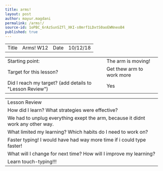 ```yaml
---
title: arms!
layout: post
author: mayur.magdani
permalink: /arms!/
source-id: 1oPBC_6rAzSunSZfl_XKI-s0mrf1LDxtS0aoEWNneoB4
published: true
---
```

<table>
  <tr>
    <td>Title</td>
    <td>Arms! W12</td>
    <td>Date</td>
    <td>10/12/18</td>
  </tr>
</table>


<table>
  <tr>
    <td>Starting point:</td>
    <td>The arm is moving!</td>
  </tr>
  <tr>
    <td>Target for this lesson?</td>
    <td>Get thew arm to work more</td>
  </tr>
  <tr>
    <td>Did I reach my target? 
(add details to "Lesson Review")</td>
    <td> Yes </td>
  </tr>
</table>


<table>
  <tr>
    <td>Lesson Review</td>
  </tr>
  <tr>
    <td>How did I learn? What strategies were effective? </td>
  </tr>
  <tr>
    <td>We had to unplug everything exept the arm, because it didnt work any other way.</td>
  </tr>
  <tr>
    <td>What limited my learning? Which habits do I need to work on? </td>
  </tr>
  <tr>
    <td>Faster typing! I would have had way more time if i could type faster!</td>
  </tr>
  <tr>
    <td>What will I change for next time? How will I improve my learning?</td>
  </tr>
  <tr>
    <td>Learn touch-typing!!!</td>
  </tr>
</table>


